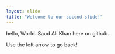 ```yaml
---
layout: slide
title: "Welcome to our second slide!"
---
```

hello, World. Saud Ali Khan here on github.

Use the left arrow to go back!
